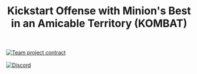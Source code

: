 
<h1 align='center'>
  Kickstart Offense with Minion's Best in an Amicable Territory (KOMBAT)
</h1><br><br>
<a href="https://drive.google.com/file/d/1a4r6U2oNJxBAwh4fgWXZtGMSLBPhEqku/view?usp=sharing" target="_blank">
  <img src="https://img.shields.io/badge/Team%20project%20contract-blue?style=for-the-badge" alt="Team project contract" />
</a><br><br>
<a href="https://discord.gg/5JrnfmpcfW" target="_blank">
  <img src="https://img.shields.io/badge/Discord-7289DA?style=flat&logo=discord&logoColor=white" alt="Discord" />
</a>

